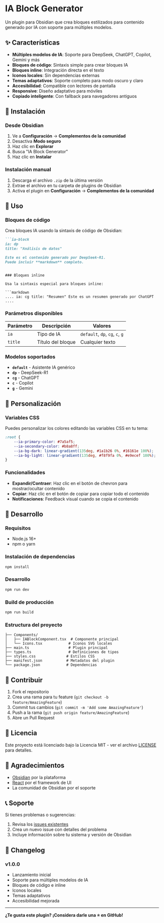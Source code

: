 # IA Block Generator

Un plugin para Obsidian que crea bloques estilizados para contenido generado por IA con soporte para múltiples modelos.

## ✨ Características

- **Múltiples modelos de IA**: Soporte para DeepSeek, ChatGPT, Copilot, Gemini y más
- **Bloques de código**: Sintaxis simple para crear bloques IA
- **Bloques inline**: Integración directa en el texto
- **Iconos locales**: Sin dependencias externas
- **Temas adaptativos**: Soporte completo para modo oscuro y claro
- **Accesibilidad**: Compatible con lectores de pantalla
- **Responsive**: Diseño adaptativo para móviles
- **Copiado inteligente**: Con fallback para navegadores antiguos

## 🚀 Instalación

### Desde Obsidian
1. Ve a **Configuración** → **Complementos de la comunidad**
2. Desactiva **Modo seguro**
3. Haz clic en **Explorar**
4. Busca "IA Block Generator"
5. Haz clic en **Instalar**

### Instalación manual
1. Descarga el archivo `.zip` de la última versión
2. Extrae el archivo en tu carpeta de plugins de Obsidian
3. Activa el plugin en **Configuración** → **Complementos de la comunidad**

## 📖 Uso

### Bloques de código

Crea bloques IA usando la sintaxis de código de Obsidian:

```markdown
```ia-block
ia: dp
title: "Análisis de datos"

Este es el contenido generado por DeepSeek-R1.
Puede incluir **markdown** completo.
```
```

### Bloques inline

Usa la sintaxis especial para bloques inline:

```markdown
.... ia: cg title: "Resumen" Este es un resumen generado por ChatGPT ....
```

### Parámetros disponibles

| Parámetro | Descripción | Valores |
|-----------|-------------|---------|
| `ia` | Tipo de IA | `default`, `dp`, `cg`, `c`, `g` |
| `title` | Título del bloque | Cualquier texto |

### Modelos soportados

- **`default`** - Asistente IA genérico
- **`dp`** - DeepSeek-R1
- **`cg`** - ChatGPT
- **`c`** - Copilot
- **`g`** - Gemini

## 🎨 Personalización

### Variables CSS

Puedes personalizar los colores editando las variables CSS en tu tema:

```css
:root {
    --ia-primary-color: #7a5af5;
    --ia-secondary-color: #b8a8ff;
    --ia-bg-dark: linear-gradient(135deg, #1a1b26 0%, #16161e 100%);
    --ia-bg-light: linear-gradient(135deg, #f8f9fa 0%, #e9ecef 100%);
}
```

### Funcionalidades

- **Expandir/Contraer**: Haz clic en el botón de chevron para mostrar/ocultar contenido
- **Copiar**: Haz clic en el botón de copiar para copiar todo el contenido
- **Notificaciones**: Feedback visual cuando se copia el contenido

## 🔧 Desarrollo

### Requisitos

- Node.js 16+
- npm o yarn

### Instalación de dependencias

```bash
npm install
```

### Desarrollo

```bash
npm run dev
```

### Build de producción

```bash
npm run build
```

### Estructura del proyecto

```
├── Components/
│   ├── IABlockComponent.tsx  # Componente principal
│   └── Icons.tsx            # Iconos SVG locales
├── main.ts                  # Plugin principal
├── types.ts                 # Definiciones de tipos
├── styles.css              # Estilos CSS
├── manifest.json           # Metadatos del plugin
└── package.json            # Dependencias
```

## 🤝 Contribuir

1. Fork el repositorio
2. Crea una rama para tu feature (`git checkout -b feature/AmazingFeature`)
3. Commit tus cambios (`git commit -m 'Add some AmazingFeature'`)
4. Push a la rama (`git push origin feature/AmazingFeature`)
5. Abre un Pull Request

## 📝 Licencia

Este proyecto está licenciado bajo la Licencia MIT - ver el archivo [LICENSE](LICENSE) para detalles.

## 🙏 Agradecimientos

- [Obsidian](https://obsidian.md) por la plataforma
- [React](https://reactjs.org) por el framework de UI
- La comunidad de Obsidian por el soporte

## 📞 Soporte

Si tienes problemas o sugerencias:

1. Revisa los [issues existentes](https://github.com/tuusuario/obsidian-ia-block/issues)
2. Crea un nuevo issue con detalles del problema
3. Incluye información sobre tu sistema y versión de Obsidian

## 🔄 Changelog

### v1.0.0
- Lanzamiento inicial
- Soporte para múltiples modelos de IA
- Bloques de código e inline
- Iconos locales
- Temas adaptativos
- Accesibilidad mejorada

---

**¿Te gusta este plugin? ¡Considera darle una ⭐ en GitHub!**
